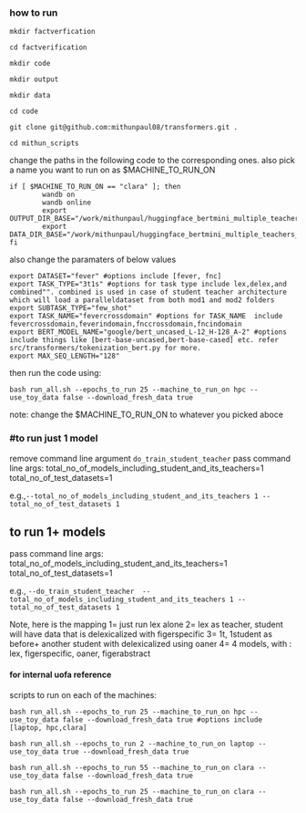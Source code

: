 ### how to run 

`mkdir factverfication`

`cd factverification`

`mkdir code`

`mkdir output`

`mkdir data`

`cd code`

`git clone git@github.com:mithunpaul08/transformers.git .`

`cd mithun_scripts`


change the paths in the following code to the corresponding ones.
also pick a name you want to run on as $MACHINE_TO_RUN_ON

```
if [ $MACHINE_TO_RUN_ON == "clara" ]; then
        wandb on
        wandb online
        export OUTPUT_DIR_BASE="/work/mithunpaul/huggingface_bertmini_multiple_teachers_v1/output"
        export DATA_DIR_BASE="/work/mithunpaul/huggingface_bertmini_multiple_teachers_v1/data"
fi

```

also change the paramaters of below values

```
export DATASET="fever" #options include [fever, fnc]
export TASK_TYPE="3t1s" #options for task type include lex,delex,and combined"". combined is used in case of student teacher architecture which will load a paralleldataset from both mod1 and mod2 folders
export SUBTASK_TYPE="few_shot"
export TASK_NAME="fevercrossdomain" #options for TASK_NAME  include fevercrossdomain,feverindomain,fnccrossdomain,fncindomain
export BERT_MODEL_NAME="google/bert_uncased_L-12_H-128_A-2" #options include things like [bert-base-uncased,bert-base-cased] etc. refer src/transformers/tokenization_bert.py for more.
export MAX_SEQ_LENGTH="128"
```

then run the code using:

`bash run_all.sh --epochs_to_run 25 --machine_to_run_on hpc --use_toy_data false --download_fresh_data true `

note: change the $MACHINE_TO_RUN_ON to whatever you picked aboce

### #to run just 1 model
remove command line argument `do_train_student_teacher`
pass command line args:
total_no_of_models_including_student_and_its_teachers=1
total_no_of_test_datasets=1

e.g.,`--total_no_of_models_including_student_and_its_teachers 1 --total_no_of_test_datasets 1`


## to run 1+ models
pass command line args:
total_no_of_models_including_student_and_its_teachers=1
total_no_of_test_datasets=1


e.g.,
`--do_train_student_teacher  --total_no_of_models_including_student_and_its_teachers 1 --total_no_of_test_datasets 1`



Note, here is the mapping 
1= just run lex alone
2= lex as teacher, student will have data that is delexicalized with figerspecific
3= 1t, 1student as before+ another student with delexicalized using oaner
4= 4 models, with : lex, figerspecific, oaner, figerabstract


#### for internal uofa reference

scripts to run on each of the machines:

`bash run_all.sh --epochs_to_run 25 --machine_to_run_on hpc --use_toy_data false --download_fresh_data true #options include [laptop, hpc,clara]`

`bash run_all.sh --epochs_to_run 2 --machine_to_run_on laptop --use_toy_data true --download_fresh_data true`

`bash run_all.sh --epochs_to_run 55 --machine_to_run_on clara --use_toy_data false --download_fresh_data true`

`bash run_all.sh --epochs_to_run 25 --machine_to_run_on clara --use_toy_data false --download_fresh_data true`